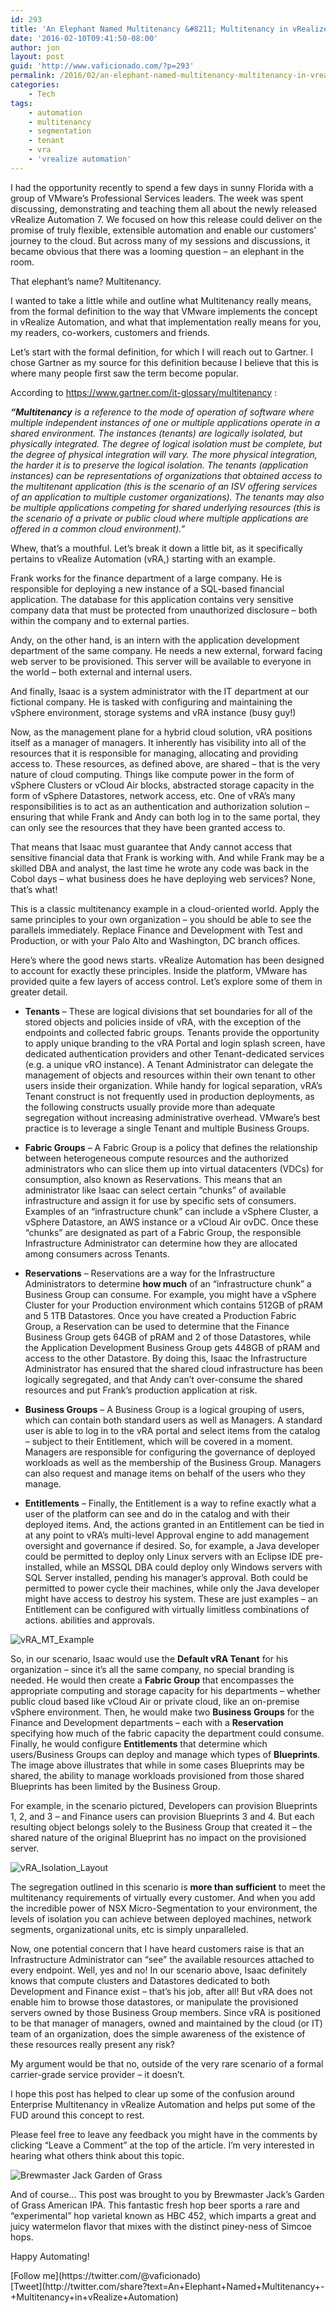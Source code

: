 ```yaml
---
id: 293
title: 'An Elephant Named Multitenancy &#8211; Multitenancy in vRealize Automation'
date: '2016-02-10T09:41:50-08:00'
author: jon
layout: post
guid: 'http://www.vaficionado.com/?p=293'
permalink: /2016/02/an-elephant-named-multitenancy-multitenancy-in-vrealize-automation/
categories:
    - Tech
tags:
    - automation
    - multitenancy
    - segmentation
    - tenant
    - vra
    - 'vrealize automation'
---
```


I had the opportunity recently to spend a few days in sunny Florida with a group of VMware’s Professional Services leaders. The week was spent discussing, demonstrating and teaching them all about the newly released vRealize Automation 7. We focused on how this release could deliver on the promise of truly flexible, extensible automation and enable our customers’ journey to the cloud. But across many of my sessions and discussions, it became obvious that there was a looming question – an elephant in the room.

That elephant’s name? Multitenancy.

I wanted to take a little while and outline what Multitenancy really means, from the formal definition to the way that VMware implements the concept in vRealize Automation, and what that implementation really means for you, my readers, co-workers, customers and friends.

Let’s start with the formal definition, for which I will reach out to Gartner. I chose Gartner as my source for this definition because I believe that this is where many people first saw the term become popular.

According to <https://www.gartner.com/it-glossary/multitenancy> :

***“Multitenancy*** *is a reference to the mode of operation of software where multiple independent instances of one or multiple applications operate in a shared environment. The instances (tenants) are logically isolated, but physically integrated. The degree of logical isolation must be complete, but the degree of physical integration will vary. The more physical integration, the harder it is to preserve the logical isolation. The tenants (application instances) can be representations of organizations that obtained access to the multitenant application (this is the scenario of an ISV offering services of an application to multiple customer organizations). The tenants may also be multiple applications competing for shared underlying resources (this is the scenario of a private or public cloud where multiple applications are offered in a common cloud environment).”*

Whew, that’s a mouthful. Let’s break it down a little bit, as it specifically pertains to vRealize Automation (vRA,) starting with an example.

Frank works for the finance department of a large company. He is responsible for deploying a new instance of a SQL-based financial application. The database for this application contains very sensitive company data that must be protected from unauthorized disclosure – both within the company and to external parties.

Andy, on the other hand, is an intern with the application development department of the same company. He needs a new external, forward facing web server to be provisioned. This server will be available to everyone in the world – both external and internal users.

And finally, Isaac is a system administrator with the IT department at our fictional company. He is tasked with configuring and maintaining the vSphere environment, storage systems and vRA instance (busy guy!)

Now, as the management plane for a hybrid cloud solution, vRA positions itself as a manager of managers. It inherently has visibility into all of the resources that it is responsible for managing, allocating and providing access to. These resources, as defined above, are shared – that is the very nature of cloud computing. Things like compute power in the form of vSphere Clusters or vCloud Air blocks, abstracted storage capacity in the form of vSphere Datastores, network access, etc. One of vRA’s many responsibilities is to act as an authentication and authorization solution – ensuring that while Frank and Andy can both log in to the same portal, they can only see the resources that they have been granted access to.

That means that Isaac must guarantee that Andy cannot access that sensitive financial data that Frank is working with. And while Frank may be a skilled DBA and analyst, the last time he wrote any code was back in the Cobol days – what business does he have deploying web services? None, that’s what!

This is a classic multitenancy example in a cloud-oriented world. Apply the same principles to your own organization – you should be able to see the parallels immediately. Replace Finance and Development with Test and Production, or with your Palo Alto and Washington, DC branch offices.

Here’s where the good news starts. vRealize Automation has been designed to account for exactly these principles. Inside the platform, VMware has provided quite a few layers of access control. Let’s explore some of them in greater detail.

- **Tenants** – These are logical divisions that set boundaries for all of the stored objects and policies inside of vRA, with the exception of the endpoints and collected fabric groups. Tenants provide the opportunity to apply unique branding to the vRA Portal and login splash screen, have dedicated authentication providers and other Tenant-dedicated services (e.g. a unique vRO instance). A Tenant Administrator can delegate the management of objects and resources within their own tenant to other users inside their organization. While handy for logical separation, vRA’s Tenant construct is not frequently used in production deployments, as the following constructs usually provide more than adequate segregation without increasing administrative overhead. VMware’s best practice is to leverage a single Tenant and multiple Business Groups.

- **Fabric Groups** – A Fabric Group is a policy that defines the relationship between heterogeneous compute resources and the authorized administrators who can slice them up into virtual datacenters (VDCs) for consumption, also known as Reservations. This means that an administrator like Isaac can select certain “chunks” of available infrastructure and assign it for use by specific sets of consumers. Examples of an “infrastructure chunk” can include a vSphere Cluster, a vSphere Datastore, an AWS instance or a vCloud Air ovDC. Once these “chunks” are designated as part of a Fabric Group, the responsible Infrastructure Administrator can determine how they are allocated among consumers across Tenants.

- **Reservations** – Reservations are a way for the Infrastructure Administrators to determine **how much** of an “infrastructure chunk” a Business Group can consume. For example, you might have a vSphere Cluster for your Production environment which contains 512GB of pRAM and 5 1TB Datastores. Once you have created a Production Fabric Group, a Reservation can be used to determine that the Finance Business Group gets 64GB of pRAM and 2 of those Datastores, while the Application Development Business Group gets 448GB of pRAM and access to the other Datastore. By doing this, Isaac the Infrastructure Administrator has ensured that the shared cloud infrastructure has been logically segregated, and that Andy can’t over-consume the shared resources and put Frank’s production application at risk.

- **Business Groups** – A Business Group is a logical grouping of users, which can contain both standard users as well as Managers. A standard user is able to log in to the vRA portal and select items from the catalog – subject to their Entitlement, which will be covered in a moment. Managers are responsible for configuring the governance of deployed workloads as well as the membership of the Business Group. Managers can also request and manage items on behalf of the users who they manage.

- **Entitlements** – Finally, the Entitlement is a way to refine exactly what a user of the platform can see and do in the catalog and with their deployed items. And, the actions granted in an Entitlement can be tied in at any point to vRA’s multi-level Approval engine to add management oversight and governance if desired. So, for example, a Java developer could be permitted to deploy only Linux servers with an Eclipse IDE pre-installed, while an MSSQL DBA could deploy only Windows servers with SQL Server installed, pending his manager’s approval. Both could be permitted to power cycle their machines, while only the Java developer might have access to destroy his system. These are just examples – an Entitlement can be configured with virtually limitless combinations of actions. abilities and approvals.

![vRA_MT_Example](/vaficionado/assets/images/2016/02/vRA_MT_Example.png)

So, in our scenario, Isaac would use the **Default vRA Tenant** for his organization – since it’s all the same company, no special branding is needed. He would then create a **Fabric Group** that encompasses the appropriate computing and storage capacity for his departments – whether public cloud based like vCloud Air or private cloud, like an on-premise vSphere environment. Then, he would make two **Business Groups** for the Finance and Development departments – each with a **Reservation** specifying how much of the fabric capacity the department could consume. Finally, he would configure **Entitlements** that determine which users/Business Groups can deploy and manage which types of **Blueprints**. The image above illustrates that while in some cases Blueprints may be shared, the ability to manage workloads provisioned from those shared Blueprints has been limited by the Business Group.

For example, in the scenario pictured, Developers can provision Blueprints 1, 2, and 3 – and Finance users can provision Blueprints 3 and 4. But each resulting object belongs solely to the Business Group that created it – the shared nature of the original Blueprint has no impact on the provisioned server.

![vRA_Isolation_Layout](/vaficionado/assets/images/2016/02/vRA_Isolation_Layout.png)

The segregation outlined in this scenario is **more than sufficient** to meet the multitenancy requirements of virtually every customer. And when you add the incredible power of NSX Micro-Segmentation to your environment, the levels of isolation you can achieve between deployed machines, network segments, organizational units, etc is simply unparalleled.

Now, one potential concern that I have heard customers raise is that an Infrastructure Administrator can “see” the available resources attached to every endpoint. Well, yes and no! In our scenario above, Isaac definitely knows that compute clusters and Datastores dedicated to both Development and Finance exist – that’s his job, after all! But vRA does not enable him to browse those datastores, or manipulate the provisioned servers owned by those Business Group members. Since vRA is positioned to be that manager of managers, owned and maintained by the cloud (or IT) team of an organization, does the simple awareness of the existence of these resources really present any risk?

My argument would be that no, outside of the very rare scenario of a formal carrier-grade service provider – it doesn’t.

I hope this post has helped to clear up some of the confusion around Enterprise Multitenancy in vRealize Automation and helps put some of the FUD around this concept to rest.

Please feel free to leave any feedback you might have in the comments by clicking “Leave a Comment” at the top of the article. I’m very interested in hearing what others think about this topic.

![Brewmaster Jack Garden of Grass](/vaficionado/assets/images/2016/02/Garden_Of_Grass-768x1024.jpg)

And of course… This post was brought to you by Brewmaster Jack’s Garden of Grass American IPA. This fantastic fresh hop beer sports a rare and “experimental” hop varietal known as HBC 452, which imparts a great and juicy watermelon flavor that mixes with the distinct piney-ness of Simcoe hops.

Happy Automating!

<div class="twttr_buttons"><div class="twttr_followme"> [Follow me](https://twitter.com/@vaficionado) </div></div><div class="twttr_buttons"><div class="twttr_twitter"> [Tweet](http://twitter.com/share?text=An+Elephant+Named+Multitenancy+-+Multitenancy+in+vRealize+Automation)</div></div>